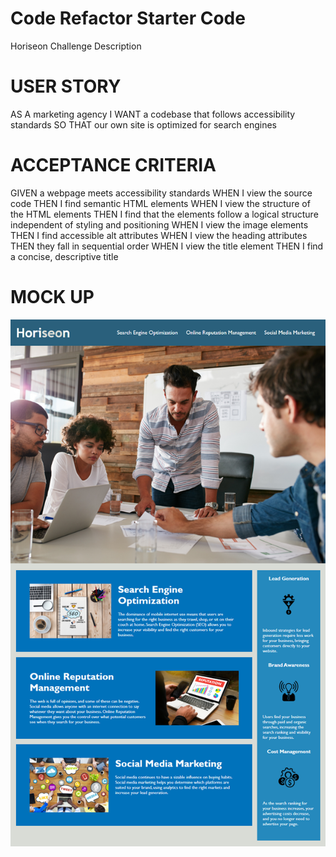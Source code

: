 # Code Refactor Starter Code

Horiseon Challenge Description


# USER STORY

AS A marketing agency
I WANT a codebase that follows accessibility standards
SO THAT our own site is optimized for search engines

# ACCEPTANCE CRITERIA

GIVEN a webpage meets accessibility standards
WHEN I view the source code
THEN I find semantic HTML elements
WHEN I view the structure of the HTML elements
THEN I find that the elements follow a logical structure independent of styling and positioning
WHEN I view the image elements
THEN I find accessible alt attributes
WHEN I view the heading attributes
THEN they fall in sequential order
WHEN I view the title element
THEN I find a concise, descriptive title

# MOCK UP 

<img src="https://github.com/adamjfreeman/Horiseon-Code-Refactor/blob/main/urban-octo-telegram/Develop/assets/images/01-html-css-git-homework-demo-1.png">
